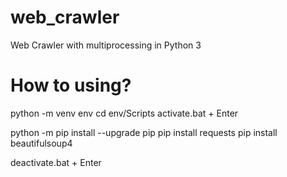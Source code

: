 # web_crawler
Web Crawler with multiprocessing in Python 3

<h1>How to using?</h1>

python -m venv env
cd env/Scripts
activate.bat + Enter

python -m pip install --upgrade pip
pip install requests
pip install beautifulsoup4

deactivate.bat + Enter
